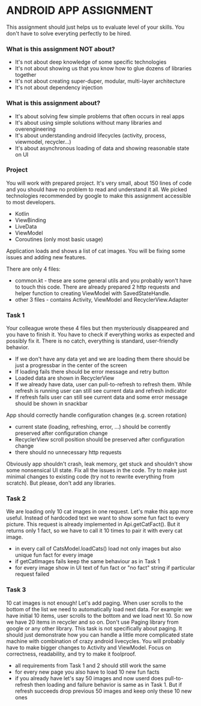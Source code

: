 # ANDROID APP ASSIGNMENT #

This assignment should just helps us to evaluate level of your skills. You don't have to solve everyting perfectly to be hired.

### What is this assignment NOT about? ###

* It's not about deep knowledge of some specific technologies 
* It's not about showing us that you know how to glue dozens of libraries together
* It's not about creating super-duper, modular, multi-layer architecture
* It's not about dependency injection

### What is this assignment about? ###

* It's about solving few simple problems that often occurs in real apps
* It's about using simple solutions without many libraries and overengineering
* It's about understanding android lifecycles (activity, process, viewmodel, recycler...)
* It's about asynchronous loading of data and showing reasonable state on UI

### Project ###

You will work with prepared project. It's very small, about 150 lines of code and you should have no problem to read and understand it all.
We picked technologies recommended by google to make this assignment accessible to most developers.

* Kotlin
* ViewBinding
* LiveData
* ViewModel
* Coroutines (only most basic usage)

Application loads and shows a list of cat images. You will be fixing some issues and adding new features.

There are only 4 files:
* common.kt - these are some general utils and you probably won't have to touch this code. There are already prepared 2 http requests and helper function to creating ViewModel with SavedStateHandle.
* other 3 files - contains Activity, ViewModel and RecyclerView.Adapter

### Task 1 ###

Your colleague wrote these 4 files but then mysteriously disappeared and you have to finish it. You have to check if everything works as expected and possibly fix it. There is no catch, everything is standard, user-friendly behavior.

* If we don't have any data yet and we are loading them there should be just a progressbar in the center of the screen
* If loading fails there should be error message and retry button
* Loaded data are shown in RecyclerView
* If we already have data, user can pull-to-refresh to refresh them. While refresh is running user can still see current data and refresh indicator
* If refresh fails user can still see current data and some error message should be shown in snackbar

App should correctly handle configuration changes (e.g. screen rotation)
* current state (loading, refreshing, error, ...) should be corrently preserved after configuration change
* RecyclerView scroll position should be preserved after configuration change
* there should no unnecessary http requests

Obviously app shouldn't crash, leak memory, get stuck and shouldn't show some nonsensical UI state.
Fix all the issues in the code. Try to make just minimal changes to existing code (try not to rewrite everything from scratch). But please, don't add any libraries.   

### Task 2 ###

We are loading only 10 cat images in one request. Let's make this app more useful. Instead of hardcoded text we want to show some fun fact to every picture.
This request is already implemented in Api.getCatFact(). But it returns only 1 fact, so we have to call it 10 times to pair it with every cat image. 

* in every call of CatsModel.loadCats() load not only images but also unique fun fact for every image 
* if getCatImages fails keep the same behaviour as in Task 1 
* for every image show in UI text of fun fact or "no fact" string if particular request failed 

### Task 3 ###

10 cat images is not enough! Let's add paging. When user scrolls to the bottom of the list we need to automatically load next data. For example: we have initial 10 items, user scrolls to the bottom and we load next 10. So now we have 20 items in recycler and so on.
Don't use Paging library from google or any other library. This task is not specifically about paging. It should just demonstrate how you can handle a little more complicated state machine with combination of crazy android livecycles. You will probably have to make bigger changes to Activity and ViewModel. Focus on correctness, readability, and try to make it foolproof.    

* all requirements from Task 1 and 2 should still work the same
* for every new page you also have to load 10 new fun facts
* if you already have let's say 50 images and now userd does pull-to-refresh then loading and failure behavior is same as in Task 1. But if refresh succeeds drop previous 50 images and keep only these 10 new ones
